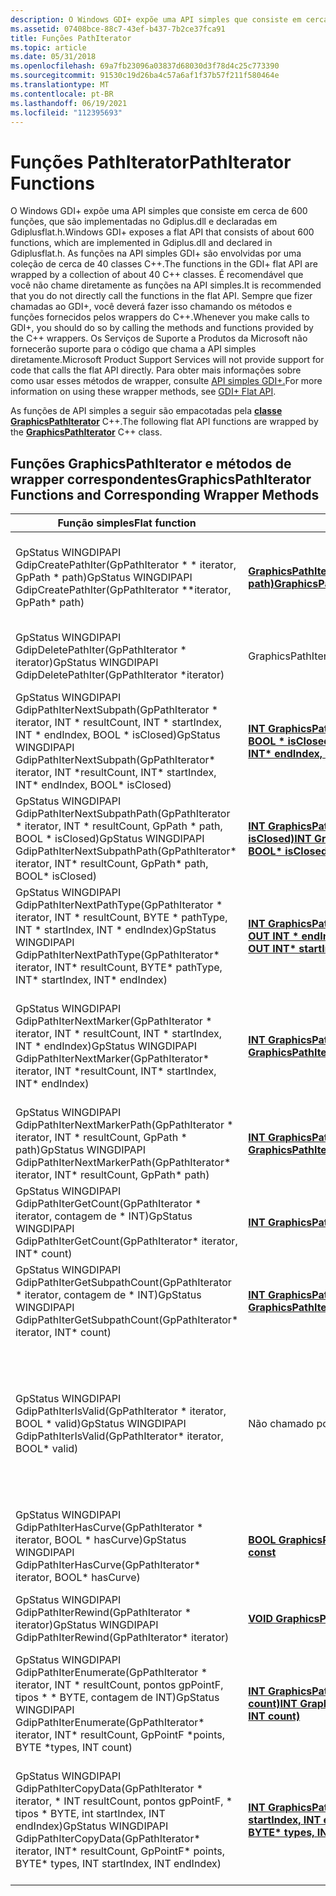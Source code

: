 ```yaml
---
description: O Windows GDI+ expõe uma API simples que consiste em cerca de 600 funções. Essas funções de API simples são empacotadas pela classe C++ GraphicsPathIterator.
ms.assetid: 07408bce-88c7-43ef-b437-7b2ce37fca91
title: Funções PathIterator
ms.topic: article
ms.date: 05/31/2018
ms.openlocfilehash: 69a7fb23096a03837d68030d3f78d4c25c773390
ms.sourcegitcommit: 91530c19d26ba4c57a6af1f37b57f211f580464e
ms.translationtype: MT
ms.contentlocale: pt-BR
ms.lasthandoff: 06/19/2021
ms.locfileid: "112395693"
---
```

# <a name="pathiterator-functions"></a><span data-ttu-id="2fc8b-104">Funções PathIterator</span><span class="sxs-lookup"><span data-stu-id="2fc8b-104">PathIterator Functions</span></span>

<span data-ttu-id="2fc8b-105">O Windows GDI+ expõe uma API simples que consiste em cerca de 600 funções, que são implementadas no Gdiplus.dll e declaradas em Gdiplusflat.h.</span><span class="sxs-lookup"><span data-stu-id="2fc8b-105">Windows GDI+ exposes a flat API that consists of about 600 functions, which are implemented in Gdiplus.dll and declared in Gdiplusflat.h.</span></span> <span data-ttu-id="2fc8b-106">As funções na API simples GDI+ são envolvidas por uma coleção de cerca de 40 classes C++.</span><span class="sxs-lookup"><span data-stu-id="2fc8b-106">The functions in the GDI+ flat API are wrapped by a collection of about 40 C++ classes.</span></span> <span data-ttu-id="2fc8b-107">É recomendável que você não chame diretamente as funções na API simples.</span><span class="sxs-lookup"><span data-stu-id="2fc8b-107">It is recommended that you do not directly call the functions in the flat API.</span></span> <span data-ttu-id="2fc8b-108">Sempre que fizer chamadas ao GDI+, você deverá fazer isso chamando os métodos e funções fornecidos pelos wrappers do C++.</span><span class="sxs-lookup"><span data-stu-id="2fc8b-108">Whenever you make calls to GDI+, you should do so by calling the methods and functions provided by the C++ wrappers.</span></span> <span data-ttu-id="2fc8b-109">Os Serviços de Suporte a Produtos da Microsoft não fornecerão suporte para o código que chama a API simples diretamente.</span><span class="sxs-lookup"><span data-stu-id="2fc8b-109">Microsoft Product Support Services will not provide support for code that calls the flat API directly.</span></span> <span data-ttu-id="2fc8b-110">Para obter mais informações sobre como usar esses métodos de wrapper, consulte [API simples GDI+.](-gdiplus-flatapi-flat.md)</span><span class="sxs-lookup"><span data-stu-id="2fc8b-110">For more information on using these wrapper methods, see [GDI+ Flat API](-gdiplus-flatapi-flat.md).</span></span>

<span data-ttu-id="2fc8b-111">As funções de API simples a seguir são empacotadas pela [**classe GraphicsPathIterator**](/windows/desktop/api/gdipluspath/nl-gdipluspath-graphicspathiterator) C++.</span><span class="sxs-lookup"><span data-stu-id="2fc8b-111">The following flat API functions are wrapped by the [**GraphicsPathIterator**](/windows/desktop/api/gdipluspath/nl-gdipluspath-graphicspathiterator) C++ class.</span></span>

## <a name="graphicspathiterator-functions-and-corresponding-wrapper-methods"></a><span data-ttu-id="2fc8b-112">Funções GraphicsPathIterator e métodos de wrapper correspondentes</span><span class="sxs-lookup"><span data-stu-id="2fc8b-112">GraphicsPathIterator Functions and Corresponding Wrapper Methods</span></span>



| <span data-ttu-id="2fc8b-113">Função simples</span><span class="sxs-lookup"><span data-stu-id="2fc8b-113">Flat function</span></span>                                                                                                                                                    | <span data-ttu-id="2fc8b-114">Método Wrapper</span><span class="sxs-lookup"><span data-stu-id="2fc8b-114">Wrapper method</span></span>                                                                                                                                                                                                     | <span data-ttu-id="2fc8b-115">Comentários</span><span class="sxs-lookup"><span data-stu-id="2fc8b-115">Remarks</span></span>                                                                                                                                                                         |
|------------------------------------------------------------------------------------------------------------------------------------------------------------------|--------------------------------------------------------------------------------------------------------------------------------------------------------------------------------------------------------------------|---------------------------------------------------------------------------------------------------------------------------------------------------------------------------------|
| <span data-ttu-id="2fc8b-116">GpStatus WINGDIPAPI GdipCreatePathIter(GpPathIterator \* \* iterator, GpPath \* path)</span><span class="sxs-lookup"><span data-stu-id="2fc8b-116">GpStatus WINGDIPAPI GdipCreatePathIter(GpPathIterator \*\*iterator, GpPath\* path)</span></span><br/>                                                                    | <span data-ttu-id="2fc8b-117">[**GraphicsPathIterator::GraphicsPathIterator(IN const \* GraphicsPath path)**](/windows/win32/api/gdipluspath/nf-gdipluspath-graphicspathiterator-graphicspathiterator(constgraphicspathiterator_))</span><span class="sxs-lookup"><span data-stu-id="2fc8b-117">[**GraphicsPathIterator::GraphicsPathIterator(IN const GraphicsPath\* path)**](/windows/win32/api/gdipluspath/nf-gdipluspath-graphicspathiterator-graphicspathiterator(constgraphicspathiterator_))</span></span><br/>                                                      | <span data-ttu-id="2fc8b-118">Cria um novo [**objeto GraphicsPathIterator**](/windows/desktop/api/gdipluspath/nl-gdipluspath-graphicspathiterator) e o associa a um objeto GraphicsPath.</span><span class="sxs-lookup"><span data-stu-id="2fc8b-118">Creates a new [**GraphicsPathIterator**](/windows/desktop/api/gdipluspath/nl-gdipluspath-graphicspathiterator) object and associates it with a GraphicsPath object.</span></span>                                    |
| <span data-ttu-id="2fc8b-119">GpStatus WINGDIPAPI GdipDeletePathIter(GpPathIterator \* iterator)</span><span class="sxs-lookup"><span data-stu-id="2fc8b-119">GpStatus WINGDIPAPI GdipDeletePathIter(GpPathIterator \*iterator)</span></span><br/>                                                                                     | <span data-ttu-id="2fc8b-120">GraphicsPathIterator::~GraphicsPathIterator()</span><span class="sxs-lookup"><span data-stu-id="2fc8b-120">GraphicsPathIterator::~GraphicsPathIterator()</span></span> <br/>                                                                                                                                                          | <span data-ttu-id="2fc8b-121">Libera os recursos usados pelo [**objeto GraphicsPathIterator.**](/windows/desktop/api/gdipluspath/nl-gdipluspath-graphicspathiterator)</span><span class="sxs-lookup"><span data-stu-id="2fc8b-121">Releases resources used by the [**GraphicsPathIterator**](/windows/desktop/api/gdipluspath/nl-gdipluspath-graphicspathiterator) object.</span></span>                                                                |
| <span data-ttu-id="2fc8b-122">GpStatus WINGDIPAPI GdipPathIterNextSubpath(GpPathIterator \* iterator, INT \* resultCount, INT \* startIndex, INT \* endIndex, BOOL \* isClosed)</span><span class="sxs-lookup"><span data-stu-id="2fc8b-122">GpStatus WINGDIPAPI GdipPathIterNextSubpath(GpPathIterator\* iterator, INT \*resultCount, INT\* startIndex, INT\* endIndex, BOOL\* isClosed)</span></span><br/>          | <span data-ttu-id="2fc8b-123">[**INT GraphicsPathIterator::NextSubpath(OUT INT \* startIndex, OUT INT \* endIndex, OUT BOOL \* isClosed)**](/previous-versions//ms535463(v=vs.85))</span><span class="sxs-lookup"><span data-stu-id="2fc8b-123">[**INT GraphicsPathIterator::NextSubpath(OUT INT\* startIndex, OUT INT\* endIndex, OUT BOOL\* isClosed)**](/previous-versions//ms535463(v=vs.85))</span></span><br/>           | <span data-ttu-id="2fc8b-124">Obtém o índice inicial e o índice final do próximo subcaminho (figura) no caminho associado desse iterador.</span><span class="sxs-lookup"><span data-stu-id="2fc8b-124">Gets the starting index and the ending index of the next subpath (figure) in this iterator's associated path.</span></span>                                                                   |
| <span data-ttu-id="2fc8b-125">GpStatus WINGDIPAPI GdipPathIterNextSubpathPath(GpPathIterator \* iterator, INT \* resultCount, GpPath \* path, BOOL \* isClosed)</span><span class="sxs-lookup"><span data-stu-id="2fc8b-125">GpStatus WINGDIPAPI GdipPathIterNextSubpathPath(GpPathIterator\* iterator, INT\* resultCount, GpPath\* path, BOOL\* isClosed)</span></span><br/>                         | <span data-ttu-id="2fc8b-126">[**INT GraphicsPathIterator::NextSubpath(OUT const GraphicsPath \* path, OUT BOOL \* isClosed)**](/windows/win32/api/gdipluspath/nf-gdipluspath-graphicspathiterator-nextsubpath(outconstgraphicspath_outbool))</span><span class="sxs-lookup"><span data-stu-id="2fc8b-126">[**INT GraphicsPathIterator::NextSubpath(OUT const GraphicsPath\* path, OUT BOOL\* isClosed)**](/windows/win32/api/gdipluspath/nf-gdipluspath-graphicspathiterator-nextsubpath(outconstgraphicspath_outbool))</span></span><br/>                                     | <span data-ttu-id="2fc8b-127">Obtém a próxima figura (subcaminho) do caminho associado desse iterador.</span><span class="sxs-lookup"><span data-stu-id="2fc8b-127">Getsthe next figure (subpath) from this iterator's associated path.</span></span>                                                                                                             |
| <span data-ttu-id="2fc8b-128">GpStatus WINGDIPAPI GdipPathIterNextPathType(GpPathIterator \* iterator, INT \* resultCount, BYTE \* pathType, INT \* startIndex, INT \* endIndex)</span><span class="sxs-lookup"><span data-stu-id="2fc8b-128">GpStatus WINGDIPAPI GdipPathIterNextPathType(GpPathIterator\* iterator, INT\* resultCount, BYTE\* pathType, INT\* startIndex, INT\* endIndex)</span></span><br/>         | [<span data-ttu-id="2fc8b-129">**INT GraphicsPathIterator::NextPathType(OUT BYTE \* pathType, OUT INT \* startIndex, OUT INT \* endIndex)**</span><span class="sxs-lookup"><span data-stu-id="2fc8b-129">**INT GraphicsPathIterator::NextPathType(OUT BYTE\* pathType, OUT INT\* startIndex, OUT INT\* endIndex)**</span></span>](/windows/desktop/api/Gdipluspath/nf-gdipluspath-graphicspathiterator-nextpathtype)<br/>         | <span data-ttu-id="2fc8b-130">Obtém o índice inicial e o índice final do próximo grupo de pontos de dados, todos os quais têm o mesmo tipo.</span><span class="sxs-lookup"><span data-stu-id="2fc8b-130">Gets the starting index and the ending index of the next group of data points that all have the same type.</span></span>                                                                      |
| <span data-ttu-id="2fc8b-131">GpStatus WINGDIPAPI GdipPathIterNextMarker(GpPathIterator \* iterator, INT \* resultCount, INT \* startIndex, INT \* endIndex)</span><span class="sxs-lookup"><span data-stu-id="2fc8b-131">GpStatus WINGDIPAPI GdipPathIterNextMarker(GpPathIterator\* iterator, INT \*resultCount, INT\* startIndex, INT\* endIndex)</span></span><br/>                            | <span data-ttu-id="2fc8b-132">[**INT GraphicsPathIterator::NextMarker(OUT INT \* startIndex, OUT INT \* endIndex)**](/previous-versions//ms535465(v=vs.85))</span><span class="sxs-lookup"><span data-stu-id="2fc8b-132">[**INT GraphicsPathIterator::NextMarker(OUT INT\* startIndex, OUT INT\* endIndex)**](/previous-versions//ms535465(v=vs.85))</span></span><br/>                                           | <span data-ttu-id="2fc8b-133">Obtém o índice inicial e o índice final da próxima seção delimitada por marcador no caminho associado desse iterador.</span><span class="sxs-lookup"><span data-stu-id="2fc8b-133">Gets the starting index and the ending index of the next marker-delimited section in this iterator's associated path.</span></span>                                                           |
| <span data-ttu-id="2fc8b-134">GpStatus WINGDIPAPI GdipPathIterNextMarkerPath(GpPathIterator \* iterator, INT \* resultCount, GpPath \* path)</span><span class="sxs-lookup"><span data-stu-id="2fc8b-134">GpStatus WINGDIPAPI GdipPathIterNextMarkerPath(GpPathIterator\* iterator, INT\* resultCount, GpPath\* path)</span></span><br/>                                           | <span data-ttu-id="2fc8b-135">[**INT GraphicsPathIterator::NextMarker(OUT const \* GraphicsPath path)**](/windows/win32/api/gdipluspath/nf-gdipluspath-graphicspathiterator-nextmarker(outconstgraphicspath))</span><span class="sxs-lookup"><span data-stu-id="2fc8b-135">[**INT GraphicsPathIterator::NextMarker(OUT const GraphicsPath\* path)**](/windows/win32/api/gdipluspath/nf-gdipluspath-graphicspathiterator-nextmarker(outconstgraphicspath))</span></span><br/>                                                                     | <span data-ttu-id="2fc8b-136">Obtém a próxima seção delimitada por marcador do caminho associado desse iterador.</span><span class="sxs-lookup"><span data-stu-id="2fc8b-136">Gets the next marker-delimited section of this iterator's associated path.</span></span>                                                                                                      |
| <span data-ttu-id="2fc8b-137">GpStatus WINGDIPAPI GdipPathIterGetCount(GpPathIterator \* iterator, contagem de \* INT)</span><span class="sxs-lookup"><span data-stu-id="2fc8b-137">GpStatus WINGDIPAPI GdipPathIterGetCount(GpPathIterator\* iterator, INT\* count)</span></span><br/>                                                                      | [<span data-ttu-id="2fc8b-138">**INT GraphicsPathIterator::GetCount() const**</span><span class="sxs-lookup"><span data-stu-id="2fc8b-138">**INT GraphicsPathIterator::GetCount() const**</span></span>](/windows/desktop/api/Gdipluspath/nf-gdipluspath-graphicspathiterator-getcount)<br/>                                                                                                     | <span data-ttu-id="2fc8b-139">Retorna o número de pontos de dados no caminho.</span><span class="sxs-lookup"><span data-stu-id="2fc8b-139">Returns the number of data points in the path.</span></span>                                                                                                                                  |
| <span data-ttu-id="2fc8b-140">GpStatus WINGDIPAPI GdipPathIterGetSubpathCount(GpPathIterator \* iterator, contagem de \* INT)</span><span class="sxs-lookup"><span data-stu-id="2fc8b-140">GpStatus WINGDIPAPI GdipPathIterGetSubpathCount(GpPathIterator\* iterator, INT\* count)</span></span><br/>                                                               | [<span data-ttu-id="2fc8b-141">**INT GraphicsPathIterator::GetSubpathCount() const**</span><span class="sxs-lookup"><span data-stu-id="2fc8b-141">**INT GraphicsPathIterator::GetSubpathCount() const**</span></span>](/windows/desktop/api/Gdipluspath/nf-gdipluspath-graphicspathiterator-getsubpathcount)<br/>                                                                                       | <span data-ttu-id="2fc8b-142">Retorna o número de subcaminhos (também chamados de figuras) no caminho.</span><span class="sxs-lookup"><span data-stu-id="2fc8b-142">Returns the number of subpaths (also called figures) in the path.</span></span>                                                                                                               |
| <span data-ttu-id="2fc8b-143">GpStatus WINGDIPAPI GdipPathIterIsValid(GpPathIterator \* iterator, BOOL \* valid)</span><span class="sxs-lookup"><span data-stu-id="2fc8b-143">GpStatus WINGDIPAPI GdipPathIterIsValid(GpPathIterator\* iterator, BOOL\* valid)</span></span><br/>                                                                      | <span data-ttu-id="2fc8b-144">Não chamado por métodos wrapper.</span><span class="sxs-lookup"><span data-stu-id="2fc8b-144">Not called by wrapper methods.</span></span><br/>                                                                                                                                                                          | <span data-ttu-id="2fc8b-145">Essa função passa um valor booliana que indica se o iterador de caminho especificado pelo *parâmetro iterador* é válido.</span><span class="sxs-lookup"><span data-stu-id="2fc8b-145">This function passes a Boolean value that indicates whether the path iterator specified by the *iterator* parameter is valid.</span></span> <span data-ttu-id="2fc8b-146">O parâmetro de *saída válido* recebe o resultado.</span><span class="sxs-lookup"><span data-stu-id="2fc8b-146">The output parameter *valid* receives the result.</span></span> |
| <span data-ttu-id="2fc8b-147">GpStatus WINGDIPAPI GdipPathIterHasCurve(GpPathIterator \* iterator, BOOL \* hasCurve)</span><span class="sxs-lookup"><span data-stu-id="2fc8b-147">GpStatus WINGDIPAPI GdipPathIterHasCurve(GpPathIterator\* iterator, BOOL\* hasCurve)</span></span><br/>                                                                  | [<span data-ttu-id="2fc8b-148">**BOOL GraphicsPathIterator::HasCurve() const**</span><span class="sxs-lookup"><span data-stu-id="2fc8b-148">**BOOL GraphicsPathIterator::HasCurve() const**</span></span>](/windows/desktop/api/Gdipluspath/nf-gdipluspath-graphicspathiterator-hascurve)<br/>                                                                                                    | <span data-ttu-id="2fc8b-149">Determina se o caminho tem curvas.</span><span class="sxs-lookup"><span data-stu-id="2fc8b-149">Determines whether the path has any curves.</span></span>                                                                                                                                     |
| <span data-ttu-id="2fc8b-150">GpStatus WINGDIPAPI GdipPathIterRewind(GpPathIterator \* iterator)</span><span class="sxs-lookup"><span data-stu-id="2fc8b-150">GpStatus WINGDIPAPI GdipPathIterRewind(GpPathIterator\* iterator)</span></span><br/>                                                                                     | [<span data-ttu-id="2fc8b-151">**VOID GraphicsPathIterator::Rewind()**</span><span class="sxs-lookup"><span data-stu-id="2fc8b-151">**VOID GraphicsPathIterator::Rewind()**</span></span>](/windows/desktop/api/Gdipluspath/nf-gdipluspath-graphicspathiterator-rewind)<br/>                                                                                                              | <span data-ttu-id="2fc8b-152">Rebobina esse iterador para o início de seu caminho associado.</span><span class="sxs-lookup"><span data-stu-id="2fc8b-152">Rewinds this iterator to the beginning of its associated path.</span></span>                                                                                                                  |
| <span data-ttu-id="2fc8b-153">GpStatus WINGDIPAPI GdipPathIterEnumerate(GpPathIterator \* iterator, INT \* resultCount, pontos gpPointF, tipos \* \* BYTE, contagem de INT)</span><span class="sxs-lookup"><span data-stu-id="2fc8b-153">GpStatus WINGDIPAPI GdipPathIterEnumerate(GpPathIterator\* iterator, INT\* resultCount, GpPointF \*points, BYTE \*types, INT count)</span></span><br/>                   | [<span data-ttu-id="2fc8b-154">**INT GraphicsPathIterator::Enumerate(OUT PointF \* points, OUT BYTE \* types, IN INT count)**</span><span class="sxs-lookup"><span data-stu-id="2fc8b-154">**INT GraphicsPathIterator::Enumerate(OUT PointF \*points, OUT BYTE \*types, IN INT count)**</span></span>](/windows/desktop/api/Gdipluspath/nf-gdipluspath-graphicspathiterator-enumerate)<br/>                                   | <span data-ttu-id="2fc8b-155">Copia os pontos de dados do caminho para uma matriz [**PointF**](/windows/desktop/api/gdiplustypes/nl-gdiplustypes-pointf) e copia os tipos de ponto do caminho para uma **matriz BYTE.**</span><span class="sxs-lookup"><span data-stu-id="2fc8b-155">Copies the path's data points to a [**PointF**](/windows/desktop/api/gdiplustypes/nl-gdiplustypes-pointf) array and copies the path's point types to a **BYTE** array.</span></span>                                   |
| <span data-ttu-id="2fc8b-156">GpStatus WINGDIPAPI GdipPathIterCopyData(GpPathIterator \* iterator, \* INT resultCount, pontos gpPointF, \* tipos \* BYTE, int startIndex, INT endIndex)</span><span class="sxs-lookup"><span data-stu-id="2fc8b-156">GpStatus WINGDIPAPI GdipPathIterCopyData(GpPathIterator\* iterator, INT\* resultCount, GpPointF\* points, BYTE\* types, INT startIndex, INT endIndex)</span></span><br/> | [<span data-ttu-id="2fc8b-157">**INT GraphicsPathIterator::CopyData(OUT PointF \* points, OUT BYTE \* types, IN INT startIndex, INT endIndex)**</span><span class="sxs-lookup"><span data-stu-id="2fc8b-157">**INT GraphicsPathIterator::CopyData(OUT PointF\* points, OUT BYTE\* types, IN INT startIndex, IN INT endIndex)**</span></span>](/windows/desktop/api/Gdipluspath/nf-gdipluspath-graphicspathiterator-copydata)<br/> | <span data-ttu-id="2fc8b-158">Copia um subconjunto dos pontos de dados do caminho para uma matriz PointF e copia um subconjunto dos tipos de ponto do caminho para uma **matriz BYTE.**</span><span class="sxs-lookup"><span data-stu-id="2fc8b-158">Copies a subset of the path's data points to a PointF array and copies a subset of the path's point types to a **BYTE** array.</span></span>                                                  |



 

 

 
